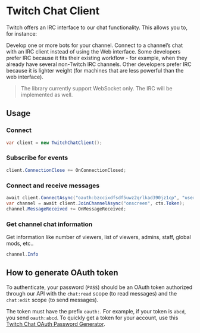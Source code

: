 # Twitch Chat Client

Twitch offers an IRC interface to our chat functionality. This allows you to, for instance:

Develop one or more bots for your channel.
Connect to a channel’s chat with an IRC client instead of using the Web interface. Some developers prefer IRC because it fits their existing workflow - for example, when they already have several  non-Twitch IRC channels. Other developers prefer IRC because it is lighter weight (for machines that are less powerful than the web interface).

> The library currently support WebSocket only. The IRC will be implemented as well.

## Usage

### Connect
```csharp
var client = new TwitchChatClient();
```

### Subscribe for events
```csharp
client.ConnectionClose += OnConnectionClosed;
```

### Connect and receive messages
```csharp
await client.ConnectAsync("oauth:bzccixdfsdf5uwz2qrlkad390jz1cp", "username", cts.Token);
var channel = await client.JoinChannelAsync("onscreen", cts.Token);
channel.MessageReceived += OnMessageReceived;
```

### Get channel chat information
Get information like number of viewers, list of viewers, admins, staff, global mods, etc..
```csharp
channel.Info
```

## How to generate OAuth token
To authenticate, your password (`PASS`) should be an OAuth token authorized through our API with the `chat:read` scope (to read messages) and the `chat:edit` scope (to send messages).

The token must have the prefix `oauth:`. For example, if your token is `abcd`, you send `oauth:abcd`.
To quickly get a token for your account, use this [Twitch Chat OAuth Password Generator](https://twitchapps.com/tmi/).